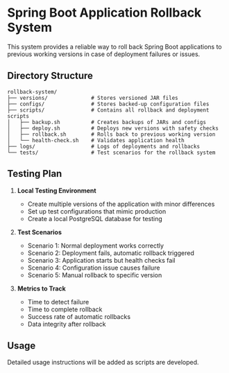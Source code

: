 # Spring Boot Application Rollback System

This system provides a reliable way to roll back Spring Boot applications to previous working versions in case of deployment failures or issues.

## Directory Structure

```
rollback-system/
├── versions/              # Stores versioned JAR files
├── configs/               # Stores backed-up configuration files
├── scripts/               # Contains all rollback and deployment scripts
│   ├── backup.sh          # Creates backups of JARs and configs
│   ├── deploy.sh          # Deploys new versions with safety checks
│   ├── rollback.sh        # Rolls back to previous working version
│   └── health-check.sh    # Validates application health
├── logs/                  # Logs of deployments and rollbacks
└── tests/                 # Test scenarios for the rollback system
```

## Testing Plan

1. **Local Testing Environment**
   - Create multiple versions of the application with minor differences
   - Set up test configurations that mimic production
   - Create a local PostgreSQL database for testing

2. **Test Scenarios**
   - Scenario 1: Normal deployment works correctly
   - Scenario 2: Deployment fails, automatic rollback triggered
   - Scenario 3: Application starts but health checks fail
   - Scenario 4: Configuration issue causes failure
   - Scenario 5: Manual rollback to specific version

3. **Metrics to Track**
   - Time to detect failure
   - Time to complete rollback
   - Success rate of automatic rollbacks
   - Data integrity after rollback

## Usage

Detailed usage instructions will be added as scripts are developed.



